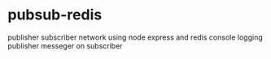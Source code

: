 # pubsub-redis
publisher subscriber network using node express and redis 
console logging publisher messeger on subscriber
